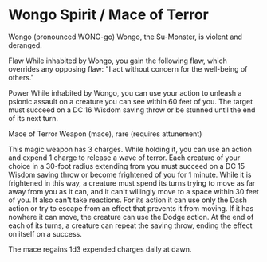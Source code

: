 # Wongo Spirit / Mace of Terror

Wongo
(pronounced WONG-go)
Wongo, the Su-Monster, is violent and deranged.

Flaw
While inhabited by Wongo, you gain the following flaw, which overrides any opposing flaw: "I act without concern for the well-being of others."

Power
While inhabited by Wongo, you can use your action to unleash a psionic assault on a creature you can see within 60 feet of you. The target must succeed on a DC 16 Wisdom saving throw or be stunned until the end of its next turn.

Mace of Terror
Weapon (mace), rare (requires attunement)

This magic weapon has 3 charges. While holding it, you can use an action and expend 1 charge to release a wave of terror. Each creature of your choice in a 30-foot radius extending from you must succeed on a DC 15 Wisdom saving throw or become frightened of you for 1 minute. While it is frightened in this way, a creature must spend its turns trying to move as far away from you as it can, and it can't willingly move to a space within 30 feet of you. It also can't take reactions. For its action it can use only the Dash action or try to escape from an effect that prevents it from moving. If it has nowhere it can move, the creature can use the Dodge action. At the end of each of its turns, a creature can repeat the saving throw, ending the effect on itself on a success.

The mace regains 1d3 expended charges daily at dawn.

